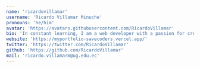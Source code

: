```yaml
---
name: 'ricardovillamar'
username: 'Ricardo Villamar Minuche'
pronouns: 'he/him'
avatar: 'https://avatars.githubusercontent.com/RicardoVillamar'
bio: 'In constant learning, I am a web developer with a passion for creating innovative solutions. I enjoy working with JavaScript, React, and Node.js to build dynamic and responsive applications. My goal is to contribute to projects that make a positive impact on users and the community.'
website: 'https://myportfolio-savecoders.vercel.app/'
twitter: 'https://twitter.com/RicardoVillamar'
github: 'https://github.com/RicardoVillamar'
mail: 'ricardo.villamarm@ug.edu.ec'
---
```

